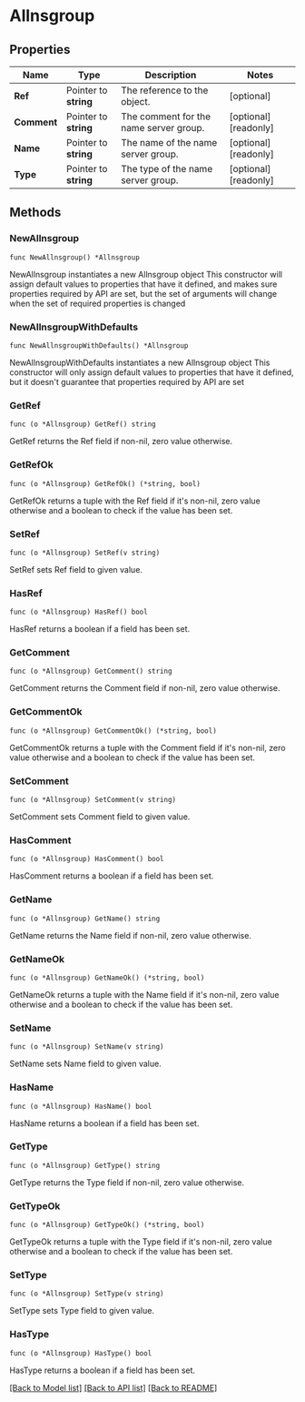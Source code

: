 # Allnsgroup

## Properties

Name | Type | Description | Notes
------------ | ------------- | ------------- | -------------
**Ref** | Pointer to **string** | The reference to the object. | [optional] 
**Comment** | Pointer to **string** | The comment for the name server group. | [optional] [readonly] 
**Name** | Pointer to **string** | The name of the name server group. | [optional] [readonly] 
**Type** | Pointer to **string** | The type of the name server group. | [optional] [readonly] 

## Methods

### NewAllnsgroup

`func NewAllnsgroup() *Allnsgroup`

NewAllnsgroup instantiates a new Allnsgroup object
This constructor will assign default values to properties that have it defined,
and makes sure properties required by API are set, but the set of arguments
will change when the set of required properties is changed

### NewAllnsgroupWithDefaults

`func NewAllnsgroupWithDefaults() *Allnsgroup`

NewAllnsgroupWithDefaults instantiates a new Allnsgroup object
This constructor will only assign default values to properties that have it defined,
but it doesn't guarantee that properties required by API are set

### GetRef

`func (o *Allnsgroup) GetRef() string`

GetRef returns the Ref field if non-nil, zero value otherwise.

### GetRefOk

`func (o *Allnsgroup) GetRefOk() (*string, bool)`

GetRefOk returns a tuple with the Ref field if it's non-nil, zero value otherwise
and a boolean to check if the value has been set.

### SetRef

`func (o *Allnsgroup) SetRef(v string)`

SetRef sets Ref field to given value.

### HasRef

`func (o *Allnsgroup) HasRef() bool`

HasRef returns a boolean if a field has been set.

### GetComment

`func (o *Allnsgroup) GetComment() string`

GetComment returns the Comment field if non-nil, zero value otherwise.

### GetCommentOk

`func (o *Allnsgroup) GetCommentOk() (*string, bool)`

GetCommentOk returns a tuple with the Comment field if it's non-nil, zero value otherwise
and a boolean to check if the value has been set.

### SetComment

`func (o *Allnsgroup) SetComment(v string)`

SetComment sets Comment field to given value.

### HasComment

`func (o *Allnsgroup) HasComment() bool`

HasComment returns a boolean if a field has been set.

### GetName

`func (o *Allnsgroup) GetName() string`

GetName returns the Name field if non-nil, zero value otherwise.

### GetNameOk

`func (o *Allnsgroup) GetNameOk() (*string, bool)`

GetNameOk returns a tuple with the Name field if it's non-nil, zero value otherwise
and a boolean to check if the value has been set.

### SetName

`func (o *Allnsgroup) SetName(v string)`

SetName sets Name field to given value.

### HasName

`func (o *Allnsgroup) HasName() bool`

HasName returns a boolean if a field has been set.

### GetType

`func (o *Allnsgroup) GetType() string`

GetType returns the Type field if non-nil, zero value otherwise.

### GetTypeOk

`func (o *Allnsgroup) GetTypeOk() (*string, bool)`

GetTypeOk returns a tuple with the Type field if it's non-nil, zero value otherwise
and a boolean to check if the value has been set.

### SetType

`func (o *Allnsgroup) SetType(v string)`

SetType sets Type field to given value.

### HasType

`func (o *Allnsgroup) HasType() bool`

HasType returns a boolean if a field has been set.


[[Back to Model list]](../README.md#documentation-for-models) [[Back to API list]](../README.md#documentation-for-api-endpoints) [[Back to README]](../README.md)


